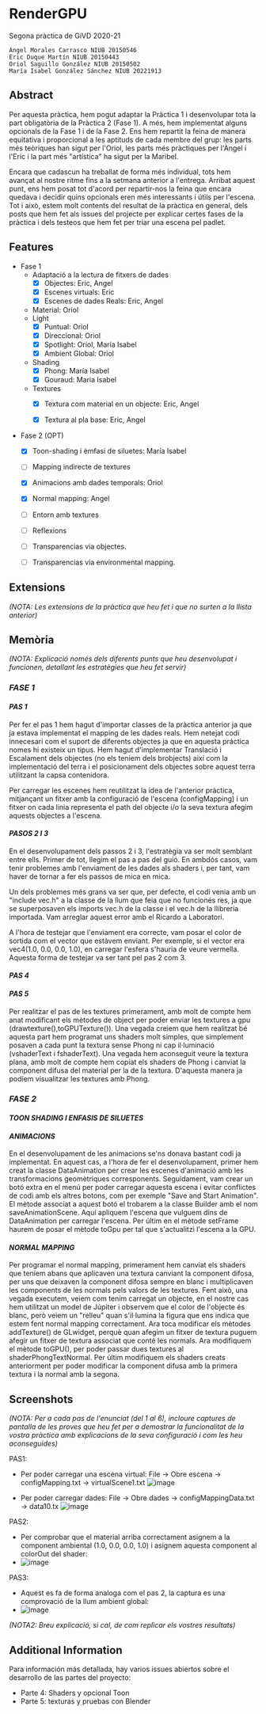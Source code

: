 # RenderGPU
Segona pràctica de GiVD 2020-21

    Ángel Morales Carrasco NIUB 20150546
    Eric Duque Martín NIUB 20150443
    Oriol Saguillo González NIUB 20150502
    María Isabel González Sánchez NIUB 20221913
    
## **Abstract**

Per aquesta pràctica, hem pogut adaptar la Pràctica 1 i desenvolupar tota la part obligatòria de la Pràctica 2 (Fase 1). A més, hem implementat alguns opcionals de la Fase 1 i de la Fase 2. Ens hem repartit la feina de manera equitativa i proporcional a les aptituds de cada membre del grup: les parts més teòriques han sigut per l'Oriol, les parts més pràctiques per l'Àngel i l'Eric i la part més "artística" ha sigut per la Maribel.

Encara que cadascun ha treballat de forma més individual, tots hem avançat al nostre ritme fins a la setmana anterior a l'entrega. Arribat aquest punt, ens hem posat tot d'acord per repartir-nos la feina que encara quedava i decidir quins opcionals eren més interessants i útils per l'escena. Tot i això, estem molt contents del resultat de la pràctica en general, dels posts que hem fet als issues del projecte per explicar certes fases de la pràctica i dels testeos que hem fet per triar una escena pel padlet.

## **Features**

- Fase 1
    - Adaptació a la lectura de fitxers de dades
        - [x] Objectes: Eric, Angel
        - [x] Escenes virtuals: Eric
        - [x] Escenes de dades Reals: Eric, Angel
    - Material: Oriol
    - Light
        - [x] Puntual: Oriol
        - [x] Direccional: Oriol
        - [x] Spotlight: Oriol, María Isabel
        - [x] Ambient Global: Oriol
    - Shading
        - [X] Phong: María Isabel
        - [X] Gouraud: Maria Isabel
    - Textures
        - [x] Textura com material en un objecte: Eric, Angel
        - [x] Textura al pla base: Eric, Angel
        

- Fase 2 (OPT)
    - [x] Toon-shading i èmfasi de siluetes: María Isabel
    - [ ] Mapping indirecte de textures
    - [x] Animacions amb dades temporals: Oriol 
    - [x] Normal mapping: Angel
    - [ ] Entorn amb textures
    - [ ] Reflexions
    - [ ] Transparencias via objectes.
    - [ ] Transparencias via environmental mapping.


## **Extensions**

*(NOTA: Les extensions de la pràctica que heu fet i que no surten a la llista anterior)*

## **Memòria**

*(NOTA: Explicació només dels diferents punts que heu desenvolupat i funcionen, detallant les estratègies que heu fet servir)*
### **_FASE 1_**


#### *PAS 1*
Per fer el pas 1 hem hagut d'importar classes de la pràctica anterior ja que ja estava implementat el mapping de les dades reals. Hem netejat codi innecesari com el suport de diferents objectes ja que en aquesta práctica nomes hi existeix un tipus. Hem hagut d'implementar Translació i Escalament dels objectes (no els teniem dels brobjects) així com la implementació del terra i el posicionament dels objectes sobre aquest terra utilitzant la capsa contenidora.

Per carregar les escenes hem reutilitzat la idea de l'anterior práctica, mitjançant un fitxer amb la configuració de l'escena (configMapping) i un fitxer on cada linia representa el path del objecte i/o la seva textura afegim aquests objectes a l'escena. 

#### *PASOS 2 I 3*
En el desenvolupament dels passos 2 i 3, l'estratègia va ser molt semblant entre ells. Primer de tot, llegim el pas a pas del guió. En ambdós casos, vam tenir problemes amb l'enviament de les dades als shaders i, per tant, vam haver de tornar a fer els passos de mica en mica.

Un dels problemes més grans va ser que, per defecte, el codi venia amb un "include vec.h" a la classe de la llum que feia que no funcionés res, ja que se superposaven els imports vec.h de la classe i el vec.h de la llibreria importada. Vam arreglar aquest error amb el Ricardo a Laboratori.

A l'hora de testejar que l'enviament era correcte, vam posar el color de sortida com el vector que estàvem enviant. Per exemple, si el vector era vec4(1.0, 0.0, 0.0, 1.0), en carregar l'esfera s'hauria de veure vermella. Aquesta forma de testejar va ser tant pel pas 2 com 3.

#### *PAS 4*
#### *PAS 5*
Per realitzar el pas de les textures primerament, amb molt de compte hem anat modificant els mètodes de object per poder enviar les textures a gpu (drawtexture(),toGPUTexture()). Una vegada creiem que hem realitzat bé aquesta part hem programat uns shaders molt simples, que simplement posaven a cada punt la textura sense Phong ni cap il·luminació (vshaderText i fshaderText). Una vegada hem aconseguit veure la textura plana, amb molt de compte hem copiat els shaders de Phong i canviat la component difusa del material per la de la textura. D'aquesta manera ja podíem visualitzar les textures amb Phong.

### **_FASE 2_**

#### *TOON SHADING I ENFASIS DE SILUETES*

#### *ANIMACIONS*
En el desenvolupament de les animacions se'ns donava bastant codi ja implementat. En aquest cas, a l'hora de fer el desenvolupament, primer hem creat la classe DataAnimation per crear les escenes d'animació amb les transformacions geomètriques corresponents. Seguidament, vam crear un botó extra en el menú per poder carregar aquesta escena i evitar conflictes de codi amb els altres botons, com per exemple "Save and Start Animation". El mètode associat a aquest botó el trobarem a la classe Builder amb el nom saveAnimationScene. Aquí apliquem l'escena que vulguem dins de DataAnimation per carregar l'escena. Per últim en el mètode setFrame haurem de posar el mètode toGpu per tal que s'actualitzi l'escena a la GPU.

#### *NORMAL MAPPING*
Per programar el normal mapping, primerament hem canviat els shaders que teníem abans que aplicaven una textura canviant la component difosa, per uns que deixaven la component difosa sempre en blanc i multiplicaven les components de les normals pels valors de les textures. Fent això, una vegada executem, veiem com tenim carregat un objecte, en el nostre cas hem utilitzat un model de Júpiter i observem que el color de l'objecte és blanc, però veiem un "relleu" quan s'il·lumina la figura que ens indica que estem fent normal mapping correctament. Ara toca modificar els mètodes addTexture() de GLwidget, perquè quan afegim un fitxer de textura puguem afegir un fitxer de textura associat que conté les normals. Ara modifiquem el mètode toGPU(), per poder passar dues textures al shaderPhongTextNormal. Per últim modifiquem els shaders creats anteriorment per poder modificar la component difusa amb la primera textura i la normal amb la segona.

## **Screenshots**

*(NOTA: Per a cada pas de l'enunciat (del 1 al 6), incloure captures de pantalla de les proves que heu fet per a demostrar la funcionalitat de la vostra pràctica amb explicacions de la seva configuració i com les heu aconseguides)*

PAS1:

- Per poder carregar una escena virtual: File -> Obre escena -> configMapping.txt -> virtualScene1.txt
![image](https://user-images.githubusercontent.com/55766197/119390220-07328100-bccd-11eb-964c-ec091f55d624.png)

- Per poder carregar dades: File -> Obre dades -> configMappingData.txt -> data10.tx
![image](https://user-images.githubusercontent.com/55766197/119390346-32b56b80-bccd-11eb-8b94-38b06777f320.png)

PAS2:
- Per comprobar que el material arriba correctament asignem a la component ambiental (1.0, 0.0, 0.0, 1.0) i asignem aquesta component al colorOut del shader:
- ![image](https://user-images.githubusercontent.com/47833532/119391178-5331f580-bcce-11eb-85d6-2230745b0754.png)

PAS3:
- Aquest es fa de forma analoga com el pas 2, la captura es una comprovació de la llum ambient global:
- ![image](https://user-images.githubusercontent.com/47833532/119391337-82e0fd80-bcce-11eb-88b8-e9750d94b539.png)

*(NOTA2: Breu explicació, si cal, de com replicar els vostres resultats)*

## **Additional Information**

Para información más detallada, hay varios issues abiertos sobre el desarrollo de las partes del proyecto:
- Parte 4: Shaders y opcional Toon
- Parte 5: texturas y pruebas con Blender
